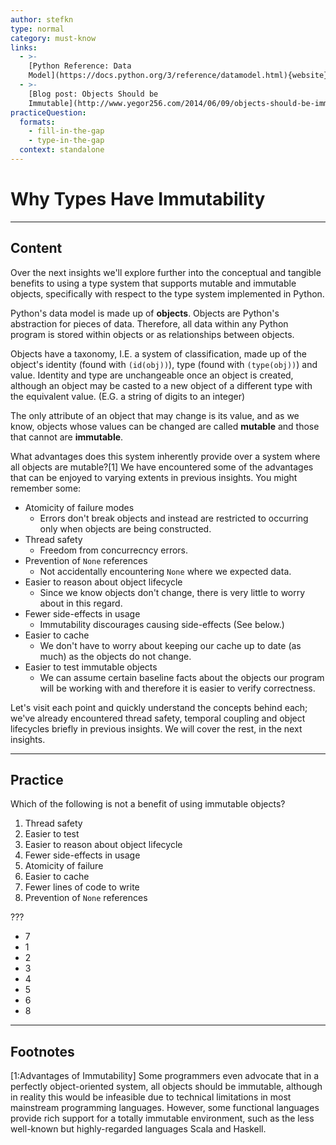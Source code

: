 ```yaml
---
author: stefkn
type: normal
category: must-know
links:
  - >-
    [Python Reference: Data
    Model](https://docs.python.org/3/reference/datamodel.html){website}
  - >-
    [Blog post: Objects Should be
    Immutable](http://www.yegor256.com/2014/06/09/objects-should-be-immutable.html){website}
practiceQuestion:
  formats:
    - fill-in-the-gap
    - type-in-the-gap
  context: standalone
---
```


# Why Types Have Immutability


---

## Content

Over the next insights we'll explore further into the conceptual and tangible benefits to using a type system that supports mutable and immutable objects, specifically with respect to the type system implemented in Python.

Python's data model is made up of **objects**. Objects are Python's abstraction for pieces of data. Therefore, all data within any Python program is stored within objects or as relationships between objects.

Objects have a taxonomy, I.E. a system of classification, made up of the object's identity (found with `(id(obj))`), type (found with `(type(obj))`) and value. Identity and type are unchangeable once an object is created, although an object may be casted to a new object of a different type with the equivalent value. (E.G. a string of digits to an integer)

The only attribute of an object that may change is its value, and as we know, objects whose values can be changed are called **mutable** and those that cannot are **immutable**.

What advantages does this system inherently provide over a system where all objects are mutable?[1] We have encountered some of the advantages that can be enjoyed to varying extents in previous insights. You might remember some:

- Atomicity of failure modes
  - Errors don't break objects and instead are restricted to occurring only when objects are being constructed.
- Thread safety
  - Freedom from concurrecncy errors.
- Prevention of `None` references
  - Not accidentally encountering `None` where we expected data.
- Easier to reason about object lifecycle
  - Since we know objects don't change, there is very little to worry about in this regard. 
- Fewer side-effects in usage
  - Immutability discourages causing side-effects (See below.)
- Easier to cache
  - We don't have to worry about keeping our cache up to date (as much) as the objects do not change.
- Easier to test immutable objects
  - We can assume certain baseline facts about the objects our program will be working with and therefore it is easier to verify correctness.

Let's visit each point and quickly understand the concepts behind each; we've already encountered thread safety, temporal coupling and object lifecycles briefly in previous insights. We will cover the rest, in the next insights.


---

## Practice

Which of the following is not a benefit of using immutable objects?

1. Thread safety
2. Easier to test
3. Easier to reason about object lifecycle
4. Fewer side-effects in usage
5. Atomicity of failure
6. Easier to cache
7. Fewer lines of code to write
8. Prevention of `None` references

???

- 7
- 1
- 2
- 3
- 4
- 5
- 6
- 8


---

## Footnotes

[1:Advantages of Immutability]
Some programmers even advocate that in a perfectly object-oriented system, all objects should be immutable, although in reality this would be infeasible due to technical limitations in most mainstream programming languages. However, some functional languages provide rich support for a totally immutable environment, such as the less well-known but highly-regarded languages Scala and Haskell.
 
